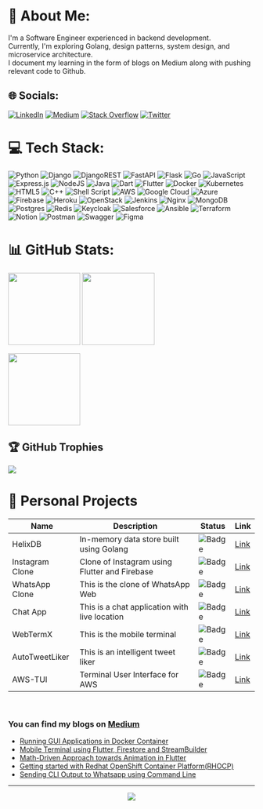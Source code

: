 # 💫 About Me:
I'm a Software Engineer experienced in backend development.<br>
Currently, I'm exploring Golang, design patterns, system design, and microservice architecture.<br>
I document my learning in the form of blogs on Medium along with pushing relevant code to Github.


## 🌐 Socials:
[![LinkedIn](https://img.shields.io/badge/LinkedIn-%230077B5.svg?logo=linkedin&logoColor=white)](https://linkedin.com/in/ankushchavan) [![Medium](https://img.shields.io/badge/Medium-12100E?logo=medium&logoColor=white)](https://medium.com/@ankush-chavan) [![Stack Overflow](https://img.shields.io/badge/-Stackoverflow-FE7A16?logo=stack-overflow&logoColor=white)](https://stackoverflow.com/users/14997048) [![Twitter](https://img.shields.io/badge/Twitter-%231DA1F2.svg?logo=Twitter&logoColor=white)](https://twitter.com/TheNameIsAnkush) 

# 💻 Tech Stack:
![Python](https://img.shields.io/badge/python-3670A0?style=for-the-badge&logo=python&logoColor=ffdd54)
![Django](https://img.shields.io/badge/django-%23092E20.svg?style=for-the-badge&logo=django&logoColor=white)
![DjangoREST](https://img.shields.io/badge/DJANGO-REST-ff1709?style=for-the-badge&logo=django&logoColor=white&color=ff1709&labelColor=gray)
![FastAPI](https://img.shields.io/badge/FastAPI-005571?style=for-the-badge&logo=fastapi)
![Flask](https://img.shields.io/badge/flask-%23000.svg?style=for-the-badge&logo=flask&logoColor=white)
![Go](https://img.shields.io/badge/go-%2300ADD8.svg?style=for-the-badge&logo=go&logoColor=white)
![JavaScript](https://img.shields.io/badge/javascript-%23323330.svg?style=for-the-badge&logo=javascript&logoColor=%23F7DF1E)
![Express.js](https://img.shields.io/badge/express.js-%23404d59.svg?style=for-the-badge&logo=express&logoColor=%2361DAFB)
![NodeJS](https://img.shields.io/badge/node.js-6DA55F?style=for-the-badge&logo=node.js&logoColor=white)
![Java](https://img.shields.io/badge/java-%23ED8B00.svg?style=for-the-badge&logo=java&logoColor=white)
![Dart](https://img.shields.io/badge/dart-%230175C2.svg?style=for-the-badge&logo=dart&logoColor=white)
![Flutter](https://img.shields.io/badge/Flutter-%2302569B.svg?style=for-the-badge&logo=Flutter&logoColor=white)
![Docker](https://img.shields.io/badge/docker-%230db7ed.svg?style=for-the-badge&logo=docker&logoColor=white)
![Kubernetes](https://img.shields.io/badge/kubernetes-%23326ce5.svg?style=for-the-badge&logo=kubernetes&logoColor=white)
![HTML5](https://img.shields.io/badge/html5-%23E34F26.svg?style=for-the-badge&logo=html5&logoColor=white)
![C++](https://img.shields.io/badge/c++-%2300599C.svg?style=for-the-badge&logo=c%2B%2B&logoColor=white)
![Shell Script](https://img.shields.io/badge/shell_script-%23121011.svg?style=for-the-badge&logo=gnu-bash&logoColor=white)
![AWS](https://img.shields.io/badge/AWS-%23FF9900.svg?style=for-the-badge&logo=amazon-aws&logoColor=white)
![Google Cloud](https://img.shields.io/badge/Google%20Cloud-%234285F4.svg?style=for-the-badge&logo=google-cloud&logoColor=white)
![Azure](https://img.shields.io/badge/azure-%230072C6.svg?style=for-the-badge&logo=azure-devops&logoColor=white)
![Firebase](https://img.shields.io/badge/firebase-%23039BE5.svg?style=for-the-badge&logo=firebase)
![Heroku](https://img.shields.io/badge/heroku-%23430098.svg?style=for-the-badge&logo=heroku&logoColor=white)
![OpenStack](https://img.shields.io/badge/Openstack-%23f01742.svg?style=for-the-badge&logo=openstack&logoColor=white)
![Jenkins](https://img.shields.io/badge/jenkins-%232C5263.svg?style=for-the-badge&logo=jenkins&logoColor=white)
![Nginx](https://img.shields.io/badge/nginx-%23009639.svg?style=for-the-badge&logo=nginx&logoColor=white)
![MongoDB](https://img.shields.io/badge/MongoDB-%234ea94b.svg?style=for-the-badge&logo=mongodb&logoColor=white)
![Postgres](https://img.shields.io/badge/postgres-%23316192.svg?style=for-the-badge&logo=postgresql&logoColor=white)
![Redis](https://img.shields.io/badge/redis-%23DD0031.svg?style=for-the-badge&logo=redis&logoColor=white)
![Keycloak](https://img.shields.io/badge/Keycloak-3243e2?style=for-the-badge&logo=keycloak&logoColor=white&color=%23107bb5)
![Salesforce](https://img.shields.io/badge/Salesforce-4453de?style=for-the-badge&logo=salesforce&logoColor=white&color=%2300A1E0)
![Ansible](https://img.shields.io/badge/ansible-%231A1918.svg?style=for-the-badge&logo=ansible&logoColor=white)
![Terraform](https://img.shields.io/badge/terraform-%235835CC.svg?style=for-the-badge&logo=terraform&logoColor=white)
![Notion](https://img.shields.io/badge/Notion-%23000000.svg?style=for-the-badge&logo=notion&logoColor=white)
![Postman](https://img.shields.io/badge/Postman-FF6C37?style=for-the-badge&logo=postman&logoColor=white)
![Swagger](https://img.shields.io/badge/-Swagger-%23Clojure?style=for-the-badge&logo=swagger&logoColor=white)
![Figma](https://img.shields.io/badge/figma-%23F24E1E.svg?style=for-the-badge&logo=figma&logoColor=white)

# 📊 GitHub Stats:
<p>
<img height="147.3px" src="https://github-readme-stats.vercel.app/api?username=cankush625&hide_title=true&hide_border=true&show_icons=true&include_all_commits=true&count_private=true&show=prs_merged_percentage&text_color=000&icon_color=000&bg_color=0,ea6161,ffc64d,fffc4d,52fa5a&theme=graywhite" />
<img height="147.3px" src="https://github-readme-stats.vercel.app/api/top-langs/?username=cankush625&hide=html,css,scss,c%2B%2B,javascript,ruby,clojure,php,kotlin,hcl,tsql,less,matlab,vue,jupyter%20notebook&hide_title=true&hide_border=true&layout=compact&langs_count=8&exclude_repo=comp426&text_color=000&icon_color=fff&bg_color=0,52fa5a,4dfcff,c64dff&theme=graywhite" />
</p>
<img height="147.3px" src="https://github-readme-streak-stats.herokuapp.com/?user=cankush625&theme=blue-green&hide_border=false" />

## 🏆 GitHub Trophies
![](https://github-profile-trophy.vercel.app/?username=cankush625&theme=onedark&no-frame=false&no-bg=false&margin-w=4&margin-h=4)

# 🔏 Personal Projects
Name | Description | Status | Link
-----|-------------|--------|------
HelixDB | In-memory data store built using Golang | ![Badge](https://img.shields.io/badge/Status-INPROGRESS-yellow.svg) | [Link](https://github.com/cankush625/HelixDB)
Instagram Clone | Clone of Instagram using Flutter and Firebase | ![Badge](https://img.shields.io/badge/Status-COMPLETED-LightSeaGreen.svg) | [Link](https://github.com/cankush625/Instagram_Clone)
WhatsApp Clone | This is the clone of WhatsApp Web | ![Badge](https://img.shields.io/badge/Status-COMPLETED-LightSeaGreen.svg) | [Link](https://github.com/cankush625/WhatsApp-clone)
Chat App | This is a chat application with live location | ![Badge](https://img.shields.io/badge/Status-COMPLETED-LightSeaGreen.svg) | [Link](https://github.com/cankush625/Chat-App)
WebTermX | This is the mobile terminal | ![Badge](https://img.shields.io/badge/Status-COMPLETED-LightSeaGreen.svg) | [Link](https://github.com/cankush625/WebTermX)
AutoTweetLiker | This is an intelligent tweet liker | ![Badge](https://img.shields.io/badge/Status-COMPLETED-LightSeaGreen.svg) | [Link](https://github.com/cankush625/AutoTweetLiker)
AWS-TUI | Terminal User Interface for AWS | ![Badge](https://img.shields.io/badge/Status-COMPLETED-LightSeaGreen.svg) | [Link](https://github.com/cankush625/AWS-TUI)

<br/>

### You can find my blogs on [Medium](https://ankush-chavan.medium.com/)
- [Running GUI Applications in Docker Container](https://ankush-chavan.medium.com/running-gui-applications-in-docker-container-f088e48dab9b)
- [Mobile Terminal using Flutter, Firestore and StreamBuilder](https://ankush-chavan.medium.com/mobile-terminal-using-flutter-firestore-and-streambuilder-dd80424f3737)
- [Math-Driven Approach towards Animation in Flutter](https://ankush-chavan.medium.com/math-driven-approach-towards-animation-in-flutter-4936daf1af2b)
- [Getting started with Redhat OpenShift Container Platform(RHOCP)](https://ankush-chavan.medium.com/getting-started-with-redhat-openshift-container-platform-rhocp-34520e133608)
- [Sending CLI Output to Whatsapp using Command Line](https://ankush-chavan.medium.com/sending-cli-output-to-whatsapp-using-command-line-e2213b6c1a8b)

---
<p align=center>
    <a href="https://visitcount.itsvg.in">
        <img src="https://visitcount.itsvg.in/api?id=cankush625&icon=5&color=0"/>
    </a>
</p>
